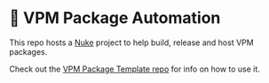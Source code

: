 # 🤖 VPM Package Automation

This repo hosts a [Nuke](https://nuke.build/) project to help build, release and host VPM packages.

Check out the [VPM Package Template repo](https://github.com/vrchat-community/template-package) for info on how to use it.
